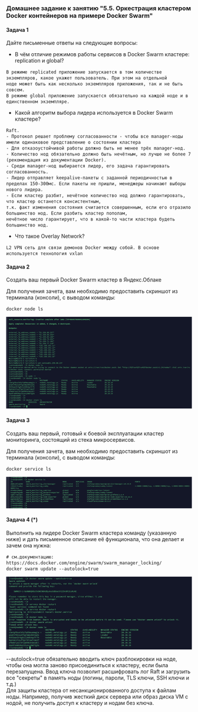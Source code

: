### Домашнее задание к занятию "5.5. Оркестрация кластером Docker контейнеров на примере Docker Swarm"

#### Задача 1

Дайте письменные ответы на следующие вопросы:

- В чём отличие режимов работы сервисов в Docker Swarm кластере: replication и global?
```
В режиме replicated приложение запускается в том количестве экземпляров, какое укажет пользователь. При этом на отдельной
ноде может быть как несколько экземпляров приложения, так и не быть совсем.
В режиме global приложение запускается обязательно на каждой ноде и в единственном экземпляре.
```
- Какой алгоритм выбора лидера используется в Docker Swarm кластере?
```
Raft.
- Протокол решает проблему согласованности - чтобы все manager-ноды имели одинаковое представление о состоянии кластера
- Для отказоустойчивой работы должно быть не менее трёх manager-нод.
- Количество нод обязательно должно быть нечётным, но лучше не более 7 (рекомендация из документации Docker).
- Среди manager-нод выбирается лидер, его задача гарантировать согласованность.
- Лидер отправляет keepalive-пакеты с заданной периодичностью в пределах 150-300мс. Если пакеты не пришли, менеджеры начинают выборы нового лидера.
- Если кластер разбит, нечётное количество нод должно гарантировать, что кластер останется консистентным, 
т.к. факт изменения состояния считается совершенным, если его отразило большинство нод. Если разбить кластер пополам,
нечётное число гарантирует, что в какой-то части кластера будеть большинство нод.
```
- Что такое Overlay Network?
```
L2 VPN сеть для связи демонов Docker между собой. В основе используется технология vxlan
```

#### Задача 2

Создать ваш первый Docker Swarm кластер в Яндекс.Облаке

Для получения зачета, вам необходимо предоставить скриншот из терминала (консоли), с выводом команды:
```
docker node ls
```
![](https://github.com/melnik-evgeniy/05-virt-05-docker-swarm/blob/b1b9734a1c98416aa039998a65b702b113347fa6/1.jpg?raw=true)

#### Задача 3

Создать ваш первый, готовый к боевой эксплуатации кластер мониторинга, состоящий из стека микросервисов.

Для получения зачета, вам необходимо предоставить скриншот из терминала (консоли), с выводом команды:
```
docker service ls
```
![](https://github.com/melnik-evgeniy/05-virt-05-docker-swarm/blob/88b0cc7bde9b600a4f487a2374b7df528732411b/2.jpg?raw=true)
#### Задача 4 (*)

Выполнить на лидере Docker Swarm кластера команду (указанную ниже) и дать письменное описание её функционала, что она делает и зачем она нужна:
```
# см.документацию: https://docs.docker.com/engine/swarm/swarm_manager_locking/
docker swarm update --autolock=true
```
![](https://github.com/melnik-evgeniy/05-virt-05-docker-swarm/blob/ec3757a1aec1e5bdab8ca297dfa800a9c6ec69e7/3.jpg?raw=true)

--autolock=true обязательно вводить ключ разблокировки на ноде, чтобы она могла заново присоединиться к кластеру, если была перезапущена. Ввод ключа позволит расшифровать лог Raft и загрузить все "секреты" в память ноды (логины, пароли, TLS ключи, SSH ключи и т.д.)  
Для защиты кластера от несанкционированного доступа к файлам ноды. Например, получив жесткий диск сервера или образ диска VM с нодой, не получить доступ к кластеру и нодам без ключа.
